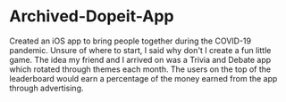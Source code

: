 # Archived-Dopeit-App

Created an iOS app to bring people together during the COVID-19 pandemic. Unsure of where to start, I said why don't I create a fun little game. The idea my friend and I arrived on was a Trivia and Debate app which rotated through themes each month. The users on the top of the leaderboard would earn a percentage of the money earned from the app through advertising.
